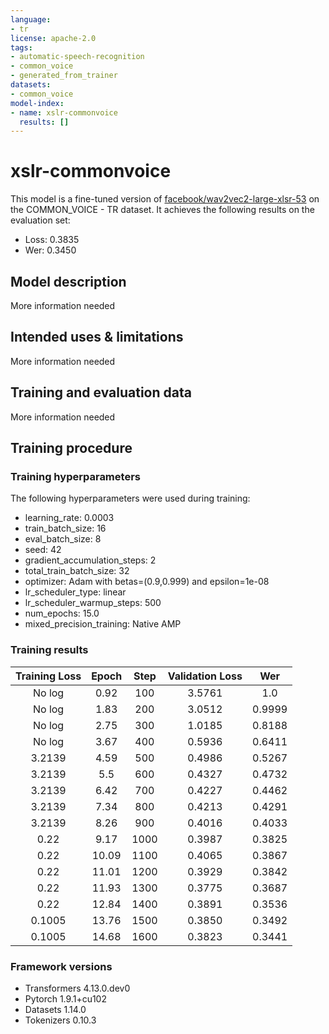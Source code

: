 ```yaml
---
language:
- tr
license: apache-2.0
tags:
- automatic-speech-recognition
- common_voice
- generated_from_trainer
datasets:
- common_voice
model-index:
- name: xslr-commonvoice
  results: []
---
```


<!-- This model card has been generated automatically according to the information the Trainer had access to. You
should probably proofread and complete it, then remove this comment. -->

# xslr-commonvoice

This model is a fine-tuned version of [facebook/wav2vec2-large-xlsr-53](https://huggingface.co/facebook/wav2vec2-large-xlsr-53) on the COMMON_VOICE - TR dataset.
It achieves the following results on the evaluation set:
- Loss: 0.3835
- Wer: 0.3450

## Model description

More information needed

## Intended uses & limitations

More information needed

## Training and evaluation data

More information needed

## Training procedure

### Training hyperparameters

The following hyperparameters were used during training:
- learning_rate: 0.0003
- train_batch_size: 16
- eval_batch_size: 8
- seed: 42
- gradient_accumulation_steps: 2
- total_train_batch_size: 32
- optimizer: Adam with betas=(0.9,0.999) and epsilon=1e-08
- lr_scheduler_type: linear
- lr_scheduler_warmup_steps: 500
- num_epochs: 15.0
- mixed_precision_training: Native AMP

### Training results

| Training Loss | Epoch | Step | Validation Loss | Wer    |
|:-------------:|:-----:|:----:|:---------------:|:------:|
| No log        | 0.92  | 100  | 3.5761          | 1.0    |
| No log        | 1.83  | 200  | 3.0512          | 0.9999 |
| No log        | 2.75  | 300  | 1.0185          | 0.8188 |
| No log        | 3.67  | 400  | 0.5936          | 0.6411 |
| 3.2139        | 4.59  | 500  | 0.4986          | 0.5267 |
| 3.2139        | 5.5   | 600  | 0.4327          | 0.4732 |
| 3.2139        | 6.42  | 700  | 0.4227          | 0.4462 |
| 3.2139        | 7.34  | 800  | 0.4213          | 0.4291 |
| 3.2139        | 8.26  | 900  | 0.4016          | 0.4033 |
| 0.22          | 9.17  | 1000 | 0.3987          | 0.3825 |
| 0.22          | 10.09 | 1100 | 0.4065          | 0.3867 |
| 0.22          | 11.01 | 1200 | 0.3929          | 0.3842 |
| 0.22          | 11.93 | 1300 | 0.3775          | 0.3687 |
| 0.22          | 12.84 | 1400 | 0.3891          | 0.3536 |
| 0.1005        | 13.76 | 1500 | 0.3850          | 0.3492 |
| 0.1005        | 14.68 | 1600 | 0.3823          | 0.3441 |


### Framework versions

- Transformers 4.13.0.dev0
- Pytorch 1.9.1+cu102
- Datasets 1.14.0
- Tokenizers 0.10.3
